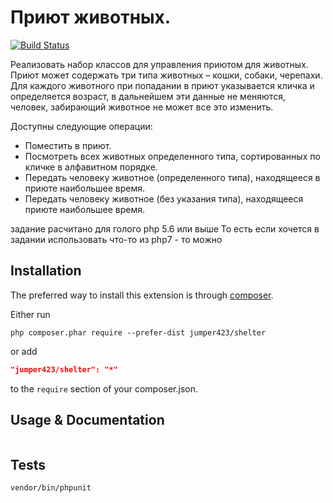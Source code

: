 Приют животных.
=============
[![Build Status](https://travis-ci.org/jumper423/shelter.svg?branch=master)](https://travis-ci.org/jumper423/shelter)

Реализовать набор классов для управления приютом для животных. 
Приют может содержать три типа животных – кошки, собаки, черепахи. 
Для каждого животного при попадании в приют указывается кличка и определяется возраст, в дальнейшем эти данные не меняются, человек, забирающий животное не может все это изменить.

Доступны следующие операции:
- Поместить в приют.
- Посмотреть всех животных определенного типа, сортированных по кличке в алфавитном порядке.
- Передать человеку  животное (определенного типа), находящееся в приюте наибольшее время. 
- Передать человеку животное (без указания типа), находящееся  приюте наибольшее время.

задание расчитано для голого php 5.6 или выше
То есть если хочется в задании использовать что-то из php7 - то можно

Installation
----------

The preferred way to install this extension is through [composer](http://getcomposer.org/download/).

Either run

```
php composer.phar require --prefer-dist jumper423/shelter
```

or add

```json
"jumper423/shelter": "*"
```

to the `require` section of your composer.json.

Usage & Documentation
------------
```php

```

## Tests
```
vendor/bin/phpunit 
```
